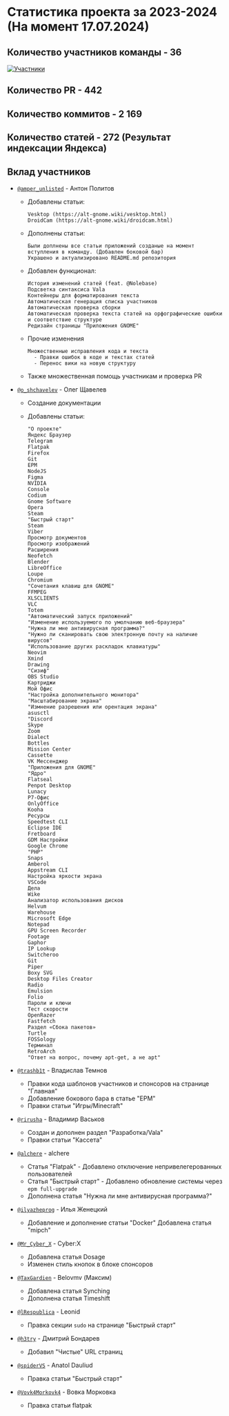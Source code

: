 # Статистика проекта за 2023-2024 (На момент 17.07.2024)

## Количество участников команды - 36
[![Участники](https://contrib.rocks/image?repo=OlegShchavelev/ALTGnomeWiki)](https://github.com/OlegShchavelev/ALTGnomeWiki/graphs/contributors)
## Количество PR - 442
## Количество коммитов - 2 169
## Количество статей - 272 (Результат индексации Яндекса)

## Вклад участников

- [`@amper_unlisted`](https://t.me/amper_unlisted) - Антон Политов 
  - Добавлены статьи:

        Vesktop (https://alt-gnome.wiki/vesktop.html)
        DroidCam (https://alt-gnome.wiki/droidcam.html)
  - Дополнены статьи:

        Были доплнены все статьи приложений созданые на момент вступления в команду. (Добавлен боковой бар)
        Украшено и актуализировано README.md репозитория
  - Добавлен функционал:
 
        История изменений статей (feat. @Nolebase)
        Подсветка синтаксиса Vala
        Контейнеры для форматирования текста
        Автоматическая генерация списка участников
        Автоматическая проверка сборки
        Автоматическая проверка текста статей на орфографические ошибки и соответствие структуре
        Редизайн страницы "Приложения GNOME"
  - Прочие изменения

        Множественные исправления кода и текста
          - Правки ошибок в коде и текстах статей
          - Перенос вики на новую структуру
  - Также множественная помощь участникам и проверка PR

- [`@o_shchavelev`](https://t.me/o_shchavelev) - Олег Щавелев
  - Создание документации
  - Добавлены статьи:

        "О проекте"
        Яндекс Браузер
        Telegram
        Flatpak
        Firefox
        Git
        EPM
        NodeJS
        Figma
        NVIDIA
        Console
        Codium
        Gnome Software
        Opera
        Steam
        "Быстрый старт"
        Steam
        Viber
        Просмотр документов
        Просмотр изображений
        Расширения
        Neofetch
        Blender
        LibreOffice
        Loupe
        Chromium
        "Сочетания клавиш для GNOME"
        FFMPEG
        XLSCLIENTS
        VLC
        Totem
        "Автоматический запуск приложений"
        "Изменение используемого по умолчанию веб-браузера"
        "Нужна ли мне антивирусная программа?"
        "Нужно ли сканировать свою электронную почту на наличие вирусов"
        "Использование других раскладок клавиатуры"
        Neovim
        Xmind
        Drawing
        "Сизиф"
        OBS Studio
        Картриджи
        Мой Офис
        "Настройка дополнительного монитора"
        "Масштабирование экрана"
        "Измнение разрешения или орентация экрана"
        asusctl
        "Discord
        Skype
        Zoom
        Dialect
        Bottles
        Mission Center
        Cassette
        VK Мессенджер
        "Приложения для GNOME"
        "Ядро"
        Flatseal
        Penpot Desktop
        Lunacy
        Р7-Офис
        OnlyOffice
        Kooha
        Ресурсы
        Speedtest CLI
        Eclipse IDE
        Fretboard
        GDM Настройки
        Google Chrome
        "PHP"
        Snaps
        Amberol
        Appstream CLI 
        Настройка яркости экрана
        VSCode
        Дела
        Wike
        Анализатор использования дисков
        Helvum
        Warehouse
        Microsoft Edge
        Notepad
        GPU Screen Recorder
        Footage
        Gaphor
        IP Lookup
        Switcheroo
        Git
        Piper
        Boxy SVG
        Desktop Files Creator
        Radio
        Emulsion
        Folio
        Пароли и ключи
        Тест скорости
        OpenRazer
        Fastfetch
        Раздел «Сбока пакетов»
        Turtle
        FOSSology
        Терминал
        RetroArch
        "Ответ на вопрос, почему apt-get, а не apt"
- [`@trashb1t`](https://github.com/trashb1t) - Владислав Темнов
  - Правки кода шаблонов участников и спонсоров на странице "Главная"
  - Добавление бокового бара в статье "EPM"
  - Правки статьи "Игры/Minecraft"
- [`@rirusha`](https://t.me/rirusha) - Владимир Васьков
  - Создан и дополнен раздел "Разработка/Vala"
  - Правки статьи "Кассета"
- [`@alchere`](https://github.com/alchere) - alchere
  - Статья "Flatpak" - Добавлено отключение непривелегерованных пользователей
  - Статья "Быстрый старт" - Добавлено обновление системы через `epm full-upgrade`
  - Дополнена статья "Нужна ли мне антивирусная программа?"
- [`@ilyazheprog`](https://t.me/ilyazheprog) - Илья Женецкий
  - Добавление и дополнение статьи "Docker"
    Добавлена статья "mipch"
- [`@Mr_Cyber_X`](https://t.me/Mr_Cyber_X) - Cyber:X
  - Добавлена статья Dosage
  - Изменен стиль кнопок в блоке спонсоров
- [`@TaxGardien`](https://t.me/TaxGardien) - Belovmv (Максим)
  - Добавлена статья Synching
  - Дополнена статья Timeshift
- [`@lRespublica`](https://github.com/lRespublica) - Leonid 
  - Правка секции `sudo` на странице "Быстрый старт"
- [`@h3try`](https://t.me/h3try) - Дмитрий Бондарев 
  - Добавил "Чистые" URL страниц
- [`@spiderVS`](https://t.me/spiderVS) - Anatol Dauliud
  - Правка статьи "Быстрый старт"
- [`@Vovk4Morkovk4`](https://t.me/Vovk4Morkovk4) - Вовка Морковка 
  - Правка статьи flatpak
